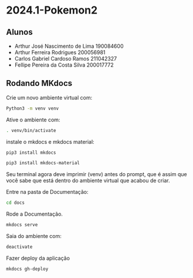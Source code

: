 # 2024.1-Pokemon2

## Alunos

- Arthur José Nascimento de Lima 190084600
- Arthur Ferreira Rodrigues 200056981
- Carlos Gabriel Cardoso Ramos 211042327
- Fellipe Pereira da Costa Silva 200017772


## Rodando MKdocs

Crie um novo ambiente virtual com:

```bash
Python3 -m venv venv
```

Ative o ambiente com:

```bash
. venv/bin/activate
```
instale o mkdocs e mkdocs material:

```bash
pip3 install mkdocs
```

```bash
pip3 install mkdocs-material
```

Seu terminal agora deve imprimir (venv) antes do prompt, que é assim que você sabe que está dentro do ambiente virtual que acabou de criar.


Entre na pasta de Documentação:

```bash
cd docs
```

Rode a Documentação.

```bash
mkdocs serve
```

Saia do ambiente com:

```bash
deactivate
```

Fazer deploy da aplicação

```bash
mkdocs gh-deploy
```